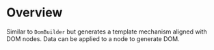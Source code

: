 # Overview

Similar to `DomBuilder` but generates a template mechanism aligned with DOM nodes. Data can be applied to a node to generate DOM.